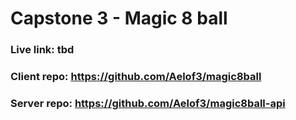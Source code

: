 # Capstone 3 - Magic 8 ball

### Live link: tbd
### Client repo: https://github.com/Aelof3/magic8ball
### Server repo: https://github.com/Aelof3/magic8ball-api

